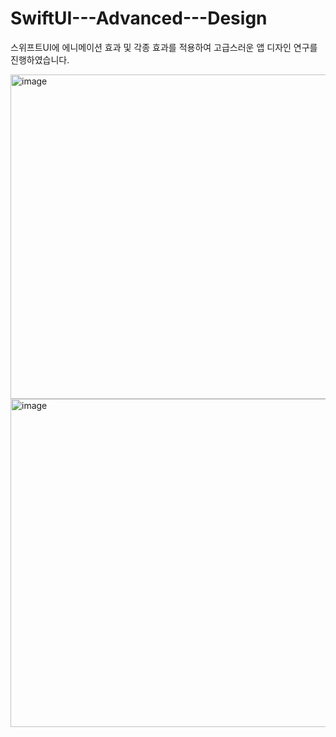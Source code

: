 # SwiftUI---Advanced---Design
스위프트UI에 에니메이션 효과 및 각종 효과를 적용하여
고급스러운 앱 디자인 연구를 진행하였습니다.

<img width="519" alt="image" src="https://user-images.githubusercontent.com/16697373/209883561-ddfc1f1a-9a21-4b8e-b85a-479ac462235d.png">

<img width="525" alt="image" src="https://user-images.githubusercontent.com/16697373/209883594-dd544159-6f68-4549-91bc-289ed306273e.png">
